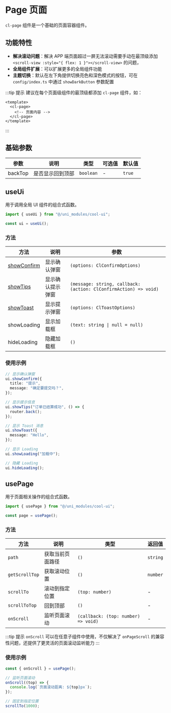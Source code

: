 # Page 页面

`cl-page` 组件是一个基础的页面容器组件。

## 功能特性

- **解决滚动问题**：解决 APP 端页面超过一屏无法滚动需要手动在最顶级添加 `<scroll-view :style="{ flex: 1 }"></scroll-view>` 的问题，
- **全局组件扩展**：可以扩展更多的全局组件功能
- **主题切换**：默认在左下角提供切换亮色和深色模式的按钮，可在 `config/index.ts` 中通过 `showDarkButton` 参数配置

:::tip 提示
建议在每个页面级组件的最顶级都添加 `cl-page` 组件，如：

```vue
<template>
  <cl-page>
    <!-- 页面内容 -->
  </cl-page>
</template>
```

:::

## 基础参数

| 参数    | 说明             | 类型      | 可选值 | 默认值 |
| ------- | ---------------- | --------- | ------ | ------ |
| backTop | 是否显示回到顶部 | `boolean` | -      | `true` |

## useUi

用于调用全局 UI 组件的组合式函数。

```ts
import { useUi } from "@/uni_modules/cool-ui";

const ui = useUi();
```

### 方法

| 方法                                               | 说明             | 参数                                                             |
| -------------------------------------------------- | ---------------- | ---------------------------------------------------------------- |
| [showConfirm](/src/components/feedback/confirm.md) | 显示确认弹窗     | `(options: ClConfirmOptions)`                                    |
| [showTips](/src/components/feedback/confirm.md)    | 显示确认提示弹窗 | `(message: string, callback: (action: ClConfirmAction) => void)` |
| [showToast](/src/components/feedback/toast.md)     | 显示提示弹窗     | `(options: ClToastOptions)`                                      |
| showLoading                                        | 显示加载框       | `(text: string \| null = null)`                                  |
| hideLoading                                        | 隐藏加载框       | `()`                                                             |

### 使用示例

```ts
// 显示确认弹窗
ui.showConfirm({
  title: "提示",
  message: "确定要提交吗？",
});

// 显示提示信息
ui.showTips("订单已结算成功", () => {
  router.back();
});

// 显示 Toast 消息
ui.showToast({
  message: "Hello",
});

// 显示 Loading
ui.showLoading("加载中");

// 隐藏 Loading
ui.hideLoading();
```

## usePage

用于页面相关操作的组合式函数。

```ts
import { usePage } from "@/uni_modules/cool-ui";

const page = usePage();
```

### 方法

| 方法           | 说明             | 类型                                | 返回值   |
| -------------- | ---------------- | ----------------------------------- | -------- |
| `path`         | 获取当前页面路径 | `()`                                | `string` |
| `getScrollTop` | 获取滚动位置     | `()`                                | `number` |
| `scrollTo`     | 滚动到指定位置   | `(top: number)`                     | -        |
| `scrollToTop`  | 回到顶部         | `()`                                | -        |
| `onScroll`     | 监听页面滚动     | `(callback: (top: number) => void)` | -        |

:::tip 提示
`onScroll` 可以在任意子组件中使用，不仅解决了 `onPageScroll` 的兼容性问题，还提供了更灵活的页面滚动监听能力
:::

### 使用示例

```ts
const { onScroll } = usePage();

// 监听页面滚动
onScroll((top) => {
  console.log(`页面滚动距离: ${top}px`);
});

// 固定到指定位置
scrollTo(1000);
```
